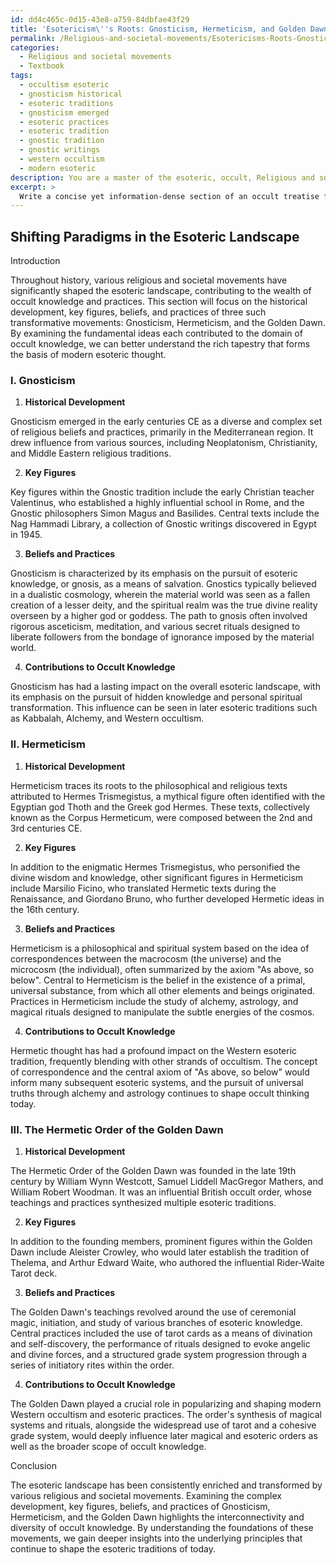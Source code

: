```yaml
---
id: dd4c465c-0d15-43e8-a759-84dbfae43f29
title: 'Esotericism\''s Roots: Gnosticism, Hermeticism, and Golden Dawn'
permalink: /Religious-and-societal-movements/Esotericisms-Roots-Gnosticism-Hermeticism-and-Golden-Dawn/
categories:
  - Religious and societal movements
  - Textbook
tags:
  - occultism esoteric
  - gnosticism historical
  - esoteric traditions
  - gnosticism emerged
  - esoteric practices
  - esoteric tradition
  - gnostic tradition
  - gnostic writings
  - western occultism
  - modern esoteric
description: You are a master of the esoteric, occult, Religious and societal movements and education, you have written many textbooks on the subject in ways that provide students with rich and deep understanding of the subject. You are being asked to write textbook-like sections on a topic and you do it with full context, explainability, and reliability in accuracy to the true facts of the topic at hand, in a textbook style that a student would easily be able to learn from, in a rich, engaging, and contextual way. Always include relevant context (such as formulas and history), related concepts, and in a way that someone can gain deep insights from.
excerpt: > 
  Write a concise yet information-dense section of an occult treatise focusing on religious and societal movements that have significantly shaped the esoteric landscape. Explore the historical development, key figures, beliefs, and practices of at least three such movements, and examine the fundamental ideas they contributed to the domain of occult knowledge.
---
```


## Shifting Paradigms in the Esoteric Landscape

Introduction

Throughout history, various religious and societal movements have significantly shaped the esoteric landscape, contributing to the wealth of occult knowledge and practices. This section will focus on the historical development, key figures, beliefs, and practices of three such transformative movements: Gnosticism, Hermeticism, and the Golden Dawn. By examining the fundamental ideas each contributed to the domain of occult knowledge, we can better understand the rich tapestry that forms the basis of modern esoteric thought.

### I. Gnosticism

1. **Historical Development**

Gnosticism emerged in the early centuries CE as a diverse and complex set of religious beliefs and practices, primarily in the Mediterranean region. It drew influence from various sources, including Neoplatonism, Christianity, and Middle Eastern religious traditions.

2. **Key Figures**

Key figures within the Gnostic tradition include the early Christian teacher Valentinus, who established a highly influential school in Rome, and the Gnostic philosophers Simon Magus and Basilides. Central texts include the Nag Hammadi Library, a collection of Gnostic writings discovered in Egypt in 1945.

3. **Beliefs and Practices**

Gnosticism is characterized by its emphasis on the pursuit of esoteric knowledge, or gnosis, as a means of salvation. Gnostics typically believed in a dualistic cosmology, wherein the material world was seen as a fallen creation of a lesser deity, and the spiritual realm was the true divine reality overseen by a higher god or goddess. The path to gnosis often involved rigorous asceticism, meditation, and various secret rituals designed to liberate followers from the bondage of ignorance imposed by the material world.

4. **Contributions to Occult Knowledge**

Gnosticism has had a lasting impact on the overall esoteric landscape, with its emphasis on the pursuit of hidden knowledge and personal spiritual transformation. This influence can be seen in later esoteric traditions such as Kabbalah, Alchemy, and Western occultism.

### II. Hermeticism

1. **Historical Development**

Hermeticism traces its roots to the philosophical and religious texts attributed to Hermes Trismegistus, a mythical figure often identified with the Egyptian god Thoth and the Greek god Hermes. These texts, collectively known as the Corpus Hermeticum, were composed between the 2nd and 3rd centuries CE.

2. **Key Figures**

In addition to the enigmatic Hermes Trismegistus, who personified the divine wisdom and knowledge, other significant figures in Hermeticism include Marsilio Ficino, who translated Hermetic texts during the Renaissance, and Giordano Bruno, who further developed Hermetic ideas in the 16th century.

3. **Beliefs and Practices**

Hermeticism is a philosophical and spiritual system based on the idea of correspondences between the macrocosm (the universe) and the microcosm (the individual), often summarized by the axiom "As above, so below". Central to Hermeticism is the belief in the existence of a primal, universal substance, from which all other elements and beings originated. Practices in Hermeticism include the study of alchemy, astrology, and magical rituals designed to manipulate the subtle energies of the cosmos.

4. **Contributions to Occult Knowledge**

Hermetic thought has had a profound impact on the Western esoteric tradition, frequently blending with other strands of occultism. The concept of correspondence and the central axiom of "As above, so below" would inform many subsequent esoteric systems, and the pursuit of universal truths through alchemy and astrology continues to shape occult thinking today.

### III. The Hermetic Order of the Golden Dawn

1. **Historical Development**

The Hermetic Order of the Golden Dawn was founded in the late 19th century by William Wynn Westcott, Samuel Liddell MacGregor Mathers, and William Robert Woodman. It was an influential British occult order, whose teachings and practices synthesized multiple esoteric traditions.

2. **Key Figures**

In addition to the founding members, prominent figures within the Golden Dawn include Aleister Crowley, who would later establish the tradition of Thelema, and Arthur Edward Waite, who authored the influential Rider-Waite Tarot deck.

3. **Beliefs and Practices**

The Golden Dawn's teachings revolved around the use of ceremonial magic, initiation, and study of various branches of esoteric knowledge. Central practices included the use of tarot cards as a means of divination and self-discovery, the performance of rituals designed to evoke angelic and divine forces, and a structured grade system progression through a series of initiatory rites within the order.

4. **Contributions to Occult Knowledge**

The Golden Dawn played a crucial role in popularizing and shaping modern Western occultism and esoteric practices. The order's synthesis of magical systems and rituals, alongside the widespread use of tarot and a cohesive grade system, would deeply influence later magical and esoteric orders as well as the broader scope of occult knowledge.

Conclusion

The esoteric landscape has been consistently enriched and transformed by various religious and societal movements. Examining the complex development, key figures, beliefs, and practices of Gnosticism, Hermeticism, and the Golden Dawn highlights the interconnectivity and diversity of occult knowledge. By understanding the foundations of these movements, we gain deeper insights into the underlying principles that continue to shape the esoteric traditions of today.
